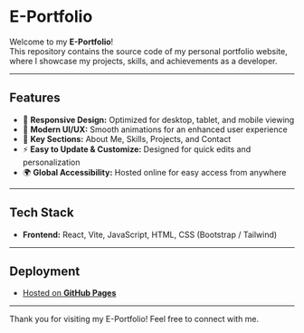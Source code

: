 # E-Portfolio

Welcome to my **E-Portfolio**!  
This repository contains the source code of my personal portfolio website, where I showcase my projects, skills, and achievements as a developer.

---

## Features

- 📱 **Responsive Design:** Optimized for desktop, tablet, and mobile viewing  
- 🎨 **Modern UI/UX:** Smooth animations for an enhanced user experience  
- 📂 **Key Sections:** About Me, Skills, Projects, and Contact  
- ⚡ **Easy to Update & Customize:** Designed for quick edits and personalization  
- 🌍 **Global Accessibility:** Hosted online for easy access from anywhere  

---

## Tech Stack

- **Frontend:** React, Vite, JavaScript, HTML, CSS (Bootstrap / Tailwind)  

---

## Deployment

- [Hosted on **GitHub Pages**  ](https://darshankerkar.github.io/E-PortFolio/)

---

Thank you for visiting my E-Portfolio! Feel free to connect with me.
 
